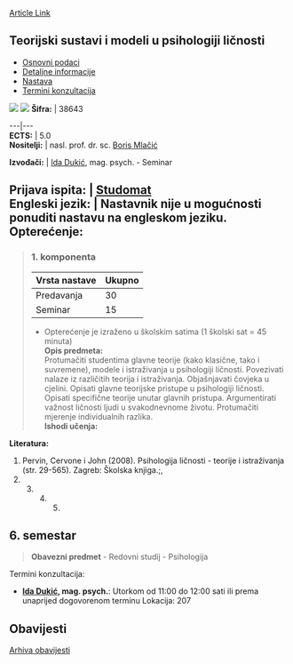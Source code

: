 [Article Link](https://www.fhs.hr/predmet/tsmupl)

## Teorijski sustavi i modeli u psihologiji ličnosti
  * [Osnovni podaci](https://www.fhs.hr/predmet/tsmupl#v1id-904882_824737_1_0 "Osnovni podaci")
  * [Detaljne informacije](https://www.fhs.hr/predmet/tsmupl#v1id-904882_824737_1_1 "Detaljne informacije")
  * [Nastava](https://www.fhs.hr/predmet/tsmupl#v1id-904882_824737_1_2 "Nastava")
  * [Termini konzultacija](https://www.fhs.hr/predmet/tsmupl#v1id-904882_824737_1_3 "Termini konzultacija")


[![](https://www.fhs.hr/img/flags/gif/hr.gif)](https://www.fhs.hr/predmet/tsmupl) [![](https://www.fhs.hr/img/flags/gif/gb.gif)](https://www.fhs.hr/en/course/tsamipp)
**Šifra:** |  38643  
  
---|---  
**ECTS:** |  5.0   
**Nositelji:** |  nasl. prof. dr. sc. [Boris Mlačić](https://www.fhs.hr/djelatnik/boris.mlacic)   
  
**Izvođači:** |  [Ida Dukić](https://www.fhs.hr/djelatnik/ida.dukic), mag. psych. - Seminar  
  
**Prijava ispita:** |  [Studomat](http://www.isvu.hr/studomat)  
**Engleski jezik:** |  Nastavnik nije u mogućnosti ponuditi nastavu na engleskom jeziku.   
**Opterećenje:**  
---  
> ### 1. komponenta
> | Vrsta nastave | Ukupno  
> ---|---  
> Predavanja | 30  
> Seminar | 15  
> * Opterećenje je izraženo u školskim satima (1 školski sat = 45 minuta)   
**Opis predmeta:**  
> Protumačiti studentima glavne teorije (kako klasične, tako i suvremene), modele i istraživanja u psihologiji ličnosti. Povezivati nalaze iz različitih teorija i istraživanja. Objašnjavati čovjeka u cjelini. Opisati glavne teorijske pristupe u psihologiji ličnosti. Opisati specifične teorije unutar glavnih pristupa. Argumentirati važnost ličnosti ljudi u svakodnevnome životu. Protumačiti mjerenje individualnih razlika.  
**Ishodi učenja:**  

  
**Literatura:**  
  1. Pervin, Cervone i John (2008). Psihologija ličnosti - teorije i istraživanja (str. 29-565). Zagreb: Školska knjiga.;, 
  2.   3.   4.   5. 
  
**6. semestar**  
---  
> **Obavezni predmet** - Redovni studij - Psihologija  
>   
Termini konzultacija: 
  * **[Ida Dukić](https://www.fhs.hr/djelatnik/ida.dukic), mag. psych.**: 
Utorkom od 11:00 do 12:00 sati ili prema unaprijed dogovorenom terminu
Lokacija: 207 


## Obavijesti
[Arhiva obavijesti](https://www.fhs.hr/predmet/tsmupl?@=20pla#news_77769 "Arhiva obavijesti")
